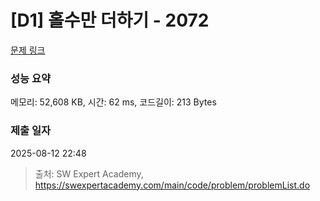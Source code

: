 # [D1] 홀수만 더하기 - 2072 

[문제 링크](https://swexpertacademy.com/main/code/problem/problemDetail.do?contestProbId=AV5QSEhaA5sDFAUq) 

### 성능 요약

메모리: 52,608 KB, 시간: 62 ms, 코드길이: 213 Bytes

### 제출 일자

2025-08-12 22:48



> 출처: SW Expert Academy, https://swexpertacademy.com/main/code/problem/problemList.do